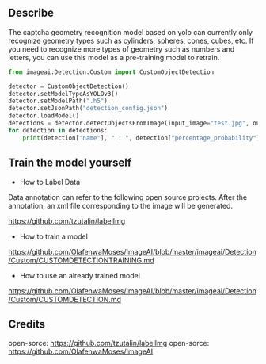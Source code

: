 
## Describe

The captcha geometry recognition model based on yolo can currently only recognize geometry types such as cylinders, spheres, cones, cubes, etc. If you need to recognize more types of geometry such as numbers and letters, you can use this model as a pre-training model to retrain.


```python
from imageai.Detection.Custom import CustomObjectDetection

detector = CustomObjectDetection()
detector.setModelTypeAsYOLOv3()
detector.setModelPath(".h5")
detector.setJsonPath("detection_config.json")
detector.loadModel()
detections = detector.detectObjectsFromImage(input_image="test.jpg", output_image_path="output.jpg")
for detection in detections:
    print(detection["name"], " : ", detection["percentage_probability"], " : ", detection["box_points"])
```

## Train the model yourself

- How to Label Data

Data annotation can refer to the following open source projects. After the annotation, an xml file corresponding to the image will be generated.

https://github.com/tzutalin/labelImg

- How to train a model

https://github.com/OlafenwaMoses/ImageAI/blob/master/imageai/Detection/Custom/CUSTOMDETECTIONTRAINING.md

- How to use an already trained model

https://github.com/OlafenwaMoses/ImageAI/blob/master/imageai/Detection/Custom/CUSTOMDETECTION.md

## Credits

open-sorce: https://github.com/tzutalin/labelImg
open-sorce: https://github.com/OlafenwaMoses/ImageAI
